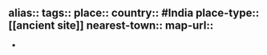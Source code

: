 alias::
tags::
place::
country:: #India 
place-type:: [[ancient site]] 
nearest-town::
map-url::
-
-